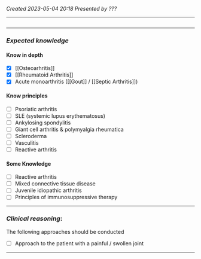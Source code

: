 *Created 2023-05-04 20:18*
*Presented by ???*

---
```toc
```
---

### *Expected knowledge*
#### Know in depth
- [x] [[Osteoarhritis]]
- [x] [[Rheumatoid Arthritis]]
- [x] Acute monoarthritis ([[Gout]] / [[Septic Arthritis]])

#### Know principles
- [ ] Psoriatic arthritis
- [ ] SLE (systemic lupus erythematosus)
- [ ] Ankylosing spondylitis
- [ ] Giant cell arthritis & polymyalgia rheumatica
- [ ] Scleroderma
- [ ] Vasculitis
- [ ] Reactive arthritis

#### Some Knowledge
- [ ] Reactive arthritis
- [ ] Mixed connective tissue disease
- [ ] Juvenile idiopathic arthritis
- [ ] Principles of immunosuppressive therapy

---

### *Clinical reasoning*:
The following approaches should be conducted
- [ ] Approach to the patient with a painful / swollen joint

---
